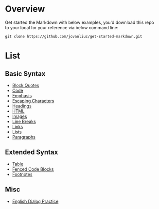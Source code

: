 # Overview
Get started the Markdown with below examples,
you'd download this repo to your local for your reference
via below command line:
```shell
git clone https://github.com/jovanliuc/get-started-markdown.git
```

# List
## Basic Syntax
- [Block Quotes](/basic-syntax/Blockquotes.mdlockquotes.md)
- [Code](/basic-syntax/Code.mdyntax/Code.md)
- [Emphasis](/basic-syntax/Emphasis.mdx/Emphasis.md)
- [Escaping Characters](/basic-syntax/Escaping-Characters.mdCharacters.md)
- [Headings](/basic-syntax/Headings.mdx/Headings.md)
- [HTML](/basic-syntax/HTML.mdyntax/HTML.md)
- [Images](/basic-syntax/Images.mdtax/Images.md)
- [Line Breaks](/basic-syntax/Line-Breaks.mdine-Breaks.md)
- [Links](/basic-syntax/Links.mdntax/Links.md)
- [Lists](/basic-syntax/Lists.mdntax/Lists.md)
- [Paragraphs](/basic-syntax/Paragraphs.mdParagraphs.md)

## Extended Syntax
- [Table](/extended-syntax/Table.md)
- [Fenced Code Blocks](/extended-syntax/Fenced-Code-Blocks.md)
- [Footnotes](/extended-syntax/Footnotes.md)

## Misc
- [English Dialog Practice](/misc/English-Dialog-With-5-Guys.md)